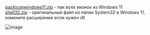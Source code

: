 [packiconwindows11.zip](https://github.com/awesome-windows11/windows11/blob/main/icon/packiconwindows11.zip?raw=true) - пак всех иконок из Windows 11
<br>
[shell32.zip](https://github.com/windows11help/windows11/raw/main/%D0%B8%D0%BA%D0%BE%D0%BD%D0%BA%D0%B8/shell32.zip) - оригинальный файл из папки System32 в Windows 11, измените расширение если нужен dll

![image](https://user-images.githubusercontent.com/86190960/122690033-9d57b980-d22f-11eb-951b-887765151e81.png)

